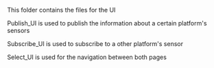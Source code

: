 This folder contains the files for the UI

Publish_UI is used to publish the information about a certain platform's sensors

Subscribe_UI is used to subscribe to a other platform's sensor

Select_UI is used for the navigation between both pages
